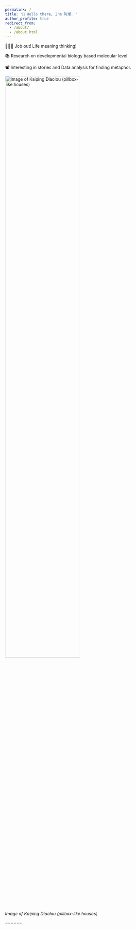 ```yaml
---
permalink: /
title: "👋 Hello there, I'm 阿耀. "
author_profile: true
redirect_from: 
  - /about/
  - /about.html
---
```




👨🏻‍💻 Job out! Life meaning thinking!  

📚 Research on developmental biology based molecular level.

📽️ Interesting in stories and Data analysis for finding metaphor. 


<img src="/images/kaiping.jpg" alt="Image of Kaiping Diaolou (pillbox-like houses)" style="width:70%; height:auto; ">
<p style="clear: both;">
  <em><i>Image of Kaiping Diaolou (pillbox-like houses)</i></em>
</p>

======






